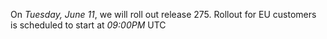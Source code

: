 On *Tuesday, June 11*, we will roll out release 275.
Rollout for EU customers is scheduled to start at *09:00PM* UTC
